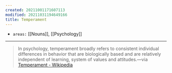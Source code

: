 ```yaml
---
created: 20211001171607113
modified: 20211031194649166
title: Temperament
---
```


- `areas:` [[Nouns]], [[Psychology]]

---

> In psychology, temperament broadly refers to consistent individual differences in behavior that are biologically based and are relatively independent of learning, system of values and attitudes.—via [Temperament - Wikipedia](https://en.wikipedia.org/wiki/Temperament)
